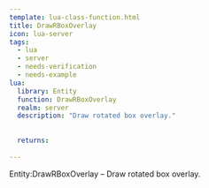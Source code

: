 ```yaml
---
template: lua-class-function.html
title: DrawRBoxOverlay
icon: lua-server
tags:
  - lua
  - server
  - needs-verification
  - needs-example
lua:
  library: Entity
  function: DrawRBoxOverlay
  realm: server
  description: "Draw rotated box overlay."
  
  
  returns:
    
---
```


<div class="lua__search__keywords">
Entity:DrawRBoxOverlay &#x2013; Draw rotated box overlay.
</div>
